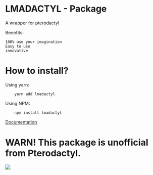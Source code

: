 # LMADACTYL - Package
A wrapper for pterodactyl

Benefits:

    100% use your imagination 
    Easy to use
    innovative
# How to install?

Using yarn:

```
    yarn add lmadactyl
```
Using NPM:
```
    npm install lmadactyl
```
[Documentation](https://lmadactyl.js.org/)
# WARN! This package is unofficial from Pterodactyl.
<img src="https://packagequality.com/badge/lmadactyl.png"/>
